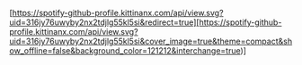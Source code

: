 [https://spotify-github-profile.kittinanx.com/api/view.svg?uid=316jy76uwyby2nx2tdjlg55kl5si&redirect=true][https://spotify-github-profile.kittinanx.com/api/view.svg?uid=316jy76uwyby2nx2tdjlg55kl5si&cover_image=true&theme=compact&show_offline=false&background_color=121212&interchange=true)]
